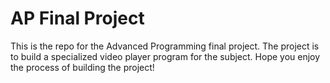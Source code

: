 # AP Final Project
This is the repo for the Advanced Programming final project. The project is to build a specialized video player program for the subject.
Hope you enjoy the process of building the project!
